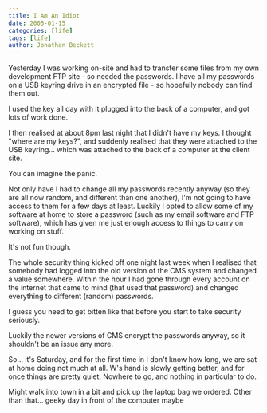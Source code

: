 ```yaml
---
title: I Am An Idiot
date: 2005-01-15
categories: [life]
tags: [life]
author: Jonathan Beckett
---
```


Yesterday I was working on-site and had to transfer some files from my own development FTP site - so needed the passwords. I have all my passwords on a USB keyring drive in an encrypted file - so hopefully nobody can find them out.

I used the key all day with it plugged into the back of a computer, and got lots of work done.

I then realised at about 8pm last night that I didn't have my keys. I thought "where are my keys?", and suddenly realised that they were attached to the USB keyring... which was attached to the back of a computer at the client site.

You can imagine the panic.

Not only have I had to change all my passwords recently anyway (so they are all now random, and different than one another), I'm not going to have access to them for a few days at least. Luckily I opted to allow some of my software at home to store a password (such as my email software and FTP software), which has given me just enough access to things to carry on working on stuff.

It's not fun though.

The whole security thing kicked off one night last week when I realised that somebody had logged into the old version of the CMS system and changed a value somewhere. Within the hour I had gone through every account on the internet that came to mind (that used that password) and changed everything to different (random) passwords.

I guess you need to get bitten like that before you start to take security seriously.

Luckily the newer versions of CMS encrypt the passwords anyway, so it shouldn't be an issue any more.

So... it's Saturday, and for the first time in I don't know how long, we are sat at home doing not much at all. W's hand is slowly getting better, and for once things are pretty quiet. Nowhere to go, and nothing in particular to do.

Might walk into town in a bit and pick up the laptop bag we ordered. Other than that... geeky day in front of the computer maybe 